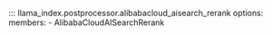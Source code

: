 ::: llama_index.postprocessor.alibabacloud_aisearch_rerank
    options:
      members:
        - AlibabaCloudAISearchRerank
